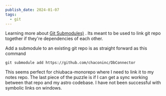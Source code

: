 ```yaml
---
publish_date: 2024-01-07
tags:
  - git
---
```

Learning more about [Git Submodules)](https://git-scm.com/book/en/v2/Git-Tools-Submodules) . Its meant to be used to link git repo together if they're dependencies of each other. 

Add a submodule to an existing git repo is as straight forward as this command

```console
git submodule add https://github.com/chaconinc/DbConnector
```


This seems perfect for chiubaca-monorepo where I need to link it to my notes repo. The last piece of the puzzle is if  I can get a sync working between that repo and my astro codebase. I have not been successful with symbolic links  on windows.